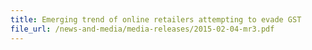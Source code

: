 ```yaml
---
title: Emerging trend of online retailers attempting to evade GST 
file_url: /news-and-media/media-releases/2015-02-04-mr3.pdf
---
```

